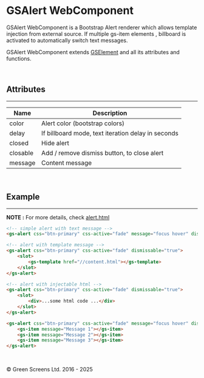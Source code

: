# GSAlert WebComponent

GSAlert WebComponent is a Bootstrap Alert renderer which allows template injection from external source.
If multiple gs-item elements , billboard is activated to automatically switch text messages.

GSAlert WebComponent extends [GSElement](../base/GSElement.md) and all its attributes and functions.

<br>

## Attributes 
---

| Name               | Description                                              |
|--------------------|----------------------------------------------------------|
| color              | Alert color (bootstrap colors)                           |
| delay              | If billboard mode, text iteration delay in seconds       | 
| closed             | Hide alert                                               |
| closable           | Add / remove dismiss button, to close alert              |
| message            | Content message                                          | 

<br>

## Example
---

**NOTE :** 
For more details, check [alert.html](../../demos/alert.html)

```html
<!-- simple alert with text message -->
<gs-alert css="btn-primary" css-active="fade" message="focus hover" dismissable="true"></gs-alert>

<!-- alert with template message -->
<gs-alert css="btn-primary" css-active="fade" dismissable="true">
    <slot>
        <gs-template href="//content.html"></gs-template>
    </slot>
</gs-alert>

<!-- alert with injectable html -->
<gs-alert css="btn-primary" css-active="fade" dismissable="true">
    <slot>
        <div>...some html code ...</div>
    </slot>
</gs-alert>

<gs-alert css="btn-primary" css-active="fade" message="focus hover" dismissable="true" delay="5">
    <gs-item message="Message 1"></gs-item>
    <gs-item message="Message 2"></gs-item>
    <gs-item message="Message 3"></gs-item>
</gs-alert>
```

<br>

&copy; Green Screens Ltd. 2016 - 2025
